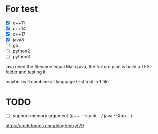 # For test

- [x] c++11
- [x] c++14
- [x] c++17
- [x] java8
- [ ] go
- [ ] python2
- [ ] python3

java need the filename equal Main.java, the furture plan is build a TEST folder and testing it

maybe i will combine all language test tool in 1 file

# TODO

- [ ] support memory argument (g++ --stack... / java --Xmx...)

https://codeforces.com/blog/entry/79
